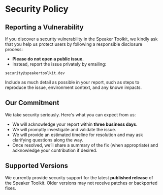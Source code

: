 # Security Policy

## Reporting a Vulnerability

If you discover a security vulnerability in the Speaker Toolkit, we kindly ask that you help us protect users by following a responsible disclosure process:

- **Please do not open a public issue.**
- Instead, report the issue privately by emailing:

```
security@speakertoolkit.dev
```

Include as much detail as possible in your report, such as steps to reproduce the issue, environment context, and any known impacts.

## Our Commitment

We take security seriously. Here's what you can expect from us:

- We will acknowledge your report within **three business days**.
- We will promptly investigate and validate the issue.
- We will provide an estimated timeline for resolution and may ask clarifying questions along the way.
- Once resolved, we’ll share a summary of the fix (when appropriate) and acknowledge your contribution if desired.

## Supported Versions

We currently provide security support for the latest **published release** of the Speaker Toolkit. Older versions may not receive patches or backported fixes.
